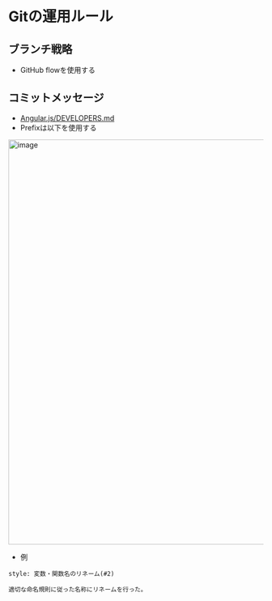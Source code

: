 #  Gitの運用ルール
## ブランチ戦略
- GitHub flowを使用する

## コミットメッセージ
- [Angular.js/DEVELOPERS.md](https://github.com/angular/angular.js/blob/master/DEVELOPERS.md#type)
- Prefixは以下を使用する

<img width="800" alt="image" src="https://i.imgur.com/qcjaXH2.png">

- 例

```
style: 変数・関数名のリネーム(#2)

適切な命名規則に従った名称にリネームを行った。
```
